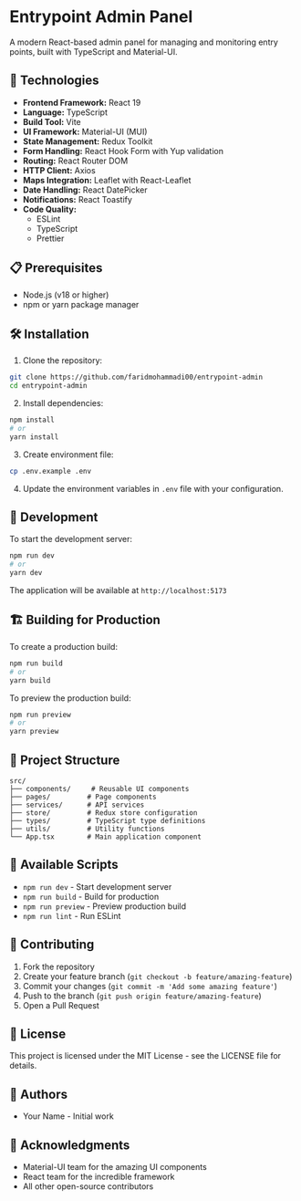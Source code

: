 # Entrypoint Admin Panel

A modern React-based admin panel for managing and monitoring entry points, built with TypeScript and Material-UI.

## 🚀 Technologies

- **Frontend Framework:** React 19
- **Language:** TypeScript
- **Build Tool:** Vite
- **UI Framework:** Material-UI (MUI)
- **State Management:** Redux Toolkit
- **Form Handling:** React Hook Form with Yup validation
- **Routing:** React Router DOM
- **HTTP Client:** Axios
- **Maps Integration:** Leaflet with React-Leaflet
- **Date Handling:** React DatePicker
- **Notifications:** React Toastify
- **Code Quality:**
  - ESLint
  - TypeScript
  - Prettier

## 📋 Prerequisites

- Node.js (v18 or higher)
- npm or yarn package manager

## 🛠️ Installation

1. Clone the repository:
```bash
git clone https://github.com/faridmohammadi00/entrypoint-admin
cd entrypoint-admin
```

2. Install dependencies:
```bash
npm install
# or
yarn install
```

3. Create environment file:
```bash
cp .env.example .env
```

4. Update the environment variables in `.env` file with your configuration.

## 🚀 Development

To start the development server:

```bash
npm run dev
# or
yarn dev
```

The application will be available at `http://localhost:5173`

## 🏗️ Building for Production

To create a production build:

```bash
npm run build
# or
yarn build
```

To preview the production build:

```bash
npm run preview
# or
yarn preview
```

## 📁 Project Structure

```
src/
├── components/     # Reusable UI components
├── pages/         # Page components
├── services/      # API services
├── store/         # Redux store configuration
├── types/         # TypeScript type definitions
├── utils/         # Utility functions
└── App.tsx        # Main application component
```

## 🔧 Available Scripts

- `npm run dev` - Start development server
- `npm run build` - Build for production
- `npm run preview` - Preview production build
- `npm run lint` - Run ESLint

## 🤝 Contributing

1. Fork the repository
2. Create your feature branch (`git checkout -b feature/amazing-feature`)
3. Commit your changes (`git commit -m 'Add some amazing feature'`)
4. Push to the branch (`git push origin feature/amazing-feature`)
5. Open a Pull Request

## 📝 License

This project is licensed under the MIT License - see the LICENSE file for details.

## 👥 Authors

- Your Name - Initial work

## 🙏 Acknowledgments

- Material-UI team for the amazing UI components
- React team for the incredible framework
- All other open-source contributors
